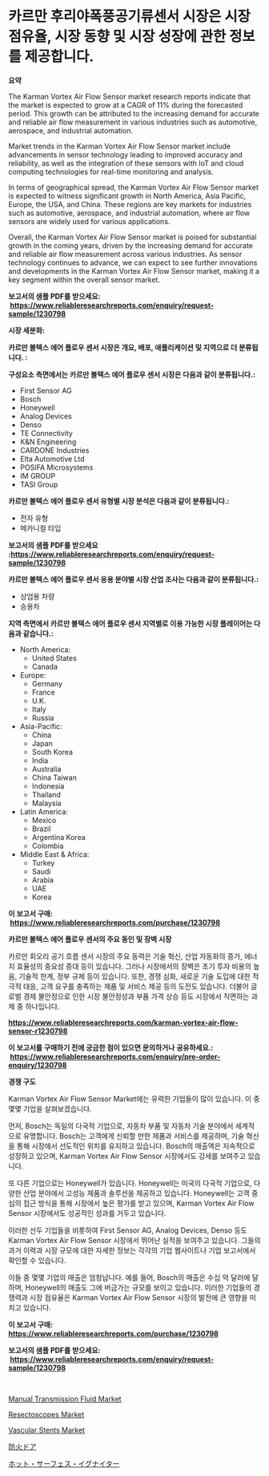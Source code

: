 <p><h1>카르만 후리야폭풍공기류센서 시장은 시장 점유율, 시장 동향 및 시장 성장에 관한 정보를 제공합니다.</h1></p><p><strong>요약</strong></p>
<p><p>The Karman Vortex Air Flow Sensor market research reports indicate that the market is expected to grow at a CAGR of 11% during the forecasted period. This growth can be attributed to the increasing demand for accurate and reliable air flow measurement in various industries such as automotive, aerospace, and industrial automation.</p><p>Market trends in the Karman Vortex Air Flow Sensor market include advancements in sensor technology leading to improved accuracy and reliability, as well as the integration of these sensors with IoT and cloud computing technologies for real-time monitoring and analysis.</p><p>In terms of geographical spread, the Karman Vortex Air Flow Sensor market is expected to witness significant growth in North America, Asia Pacific, Europe, the USA, and China. These regions are key markets for industries such as automotive, aerospace, and industrial automation, where air flow sensors are widely used for various applications.</p><p>Overall, the Karman Vortex Air Flow Sensor market is poised for substantial growth in the coming years, driven by the increasing demand for accurate and reliable air flow measurement across various industries. As sensor technology continues to advance, we can expect to see further innovations and developments in the Karman Vortex Air Flow Sensor market, making it a key segment within the overall sensor market.</p></p>
<p><strong>보고서의 샘플 PDF를 받으세요: &nbsp;<a href="https://www.reliableresearchreports.com/enquiry/request-sample/1230798">https://www.reliableresearchreports.com/enquiry/request-sample/1230798</a></strong></p>
<p><strong>시장 세분화:</strong></p>
<p><strong> 카르만 볼텍스 에어 플로우 센서 시장은 개요, 배포, 애플리케이션 및 지역으로 더 분류됩니다. :</strong></p>
<p><strong>구성요소 측면에서는 카르만 볼텍스 에어 플로우 센서 시장은 다음과 같이 분류됩니다.:</strong></p>
<p><ul><li>First Sensor AG</li><li>Bosch</li><li>Honeywell</li><li>Analog Devices</li><li>Denso</li><li>TE Connectivity</li><li>K&N Engineering</li><li>CARDONE Industries</li><li>Elta Automotive Ltd</li><li>POSIFA Microsystems</li><li>IM GROUP</li><li>TASI Group</li></ul></p>
<p><strong> 카르만 볼텍스 에어 플로우 센서 유형별 시장 분석은 다음과 같이 분류됩니다.:</strong></p>
<p><ul><li>전자 유형</li><li>메카니컬 타입</li></ul></p>
<p><strong>보고서의 샘플 PDF를 받으세요 :<a href="https://www.reliableresearchreports.com/enquiry/request-sample/1230798">https://www.reliableresearchreports.com/enquiry/request-sample/1230798</a></strong></p>
<p><strong> 카르만 볼텍스 에어 플로우 센서 응용 분야별 시장 산업 조사는 다음과 같이 분류됩니다.:</strong></p>
<p><ul><li>상업용 차량</li><li>승용차</li></ul></p>
<p><strong>지역 측면에서 카르만 볼텍스 에어 플로우 센서 지역별로 이용 가능한 시장 플레이어는 다음과 같습니다.:</strong></p>
<p><ul>
    <li>
        North America:
        <ul>
            <li>United States</li>
            <li>Canada</li>
        </ul>
    </li>
    <li>
        Europe:
        <ul>
            <li>Germany</li>
            <li>France</li>
            <li>U.K.</li>
            <li>Italy</li>
            <li>Russia</li>
        </ul>
    </li>
    <li>
        Asia-Pacific:
        <ul>
            <li>China</li>
            <li>Japan</li>
            <li>South Korea</li>
            <li>India</li>
            <li>Australia</li>
            <li>China Taiwan</li>
            <li>Indonesia</li>
            <li>Thailand</li>
            <li>Malaysia</li>
        </ul>
    </li>
    <li>
        Latin America:
        <ul>
            <li>Mexico</li>
            <li>Brazil</li>
            <li>Argentina Korea</li>
            <li>Colombia</li>
        </ul>
    </li>
    <li>
        Middle East & Africa:
        <ul>
            <li>Turkey</li>
            <li>Saudi</li>
            <li>Arabia</li>
            <li>UAE</li>
            <li>Korea</li>
        </ul>
    </li>
    </ul></p>
<p><strong>이 보고서 구매: &nbsp;<a href="https://www.reliableresearchreports.com/purchase/1230798">https://www.reliableresearchreports.com/purchase/1230798</a></strong></p>
<p><strong>카르만 볼텍스 에어 플로우 센서의 주요 동인 및 장벽 시장</strong></p>
<p><p>카르만 회오리 공기 흐름 센서 시장의 주요 동력은 기술 혁신, 산업 자동화의 증가, 에너지 효율성의 중요성 증대 등이 있습니다. 그러나 시장에서의 장벽은 초기 투자 비용의 높음, 기술적 한계, 정부 규제 등이 있습니다. 또한, 경쟁 심화, 새로운 기술 도입에 대한 적극적 대응, 고객 요구를 충족하는 제품 및 서비스 제공 등의 도전도 있습니다. 더불어 글로벌 경제 불안정으로 인한 시장 불안정성과 부품 가격 상승 등도 시장에서 직면하는 과제 중 하나입니다.</p></p>
<p><strong><a href="https://www.reliableresearchreports.com/karman-vortex-air-flow-sensor-r1230798">https://www.reliableresearchreports.com/karman-vortex-air-flow-sensor-r1230798</a></strong></p>
<p><strong>이 보고서를 구매하기 전에 궁금한 점이 있으면 문의하거나 공유하세요.: &nbsp;<a href="https://www.reliableresearchreports.com/enquiry/pre-order-enquiry/1230798">https://www.reliableresearchreports.com/enquiry/pre-order-enquiry/1230798</a></strong></p>
<p><strong>경쟁 구도</strong></p>
<p><p>Karman Vortex Air Flow Sensor Market에는 유력한 기업들이 많이 있습니다. 이 중 몇몇 기업을 살펴보겠습니다.</p><p>먼저, Bosch는 독일의 다국적 기업으로, 자동차 부품 및 자동차 기술 분야에서 세계적으로 유명합니다. Bosch는 고객에게 신뢰할 만한 제품과 서비스를 제공하며, 기술 혁신을 통해 시장에서 선도적인 위치를 유지하고 있습니다. Bosch의 매출액은 지속적으로 성장하고 있으며, Karman Vortex Air Flow Sensor 시장에서도 강세를 보여주고 있습니다.</p><p>또 다른 기업으로는 Honeywell가 있습니다. Honeywell는 미국의 다국적 기업으로, 다양한 산업 분야에서 고성능 제품과 솔루션을 제공하고 있습니다. Honeywell는 고객 중심의 접근 방식을 통해 시장에서 높은 평가를 받고 있으며, Karman Vortex Air Flow Sensor 시장에서도 성공적인 성과를 거두고 있습니다.</p><p>이러한 선두 기업들을 비롯하여 First Sensor AG, Analog Devices, Denso 등도 Karman Vortex Air Flow Sensor 시장에서 뛰어난 실적을 보여주고 있습니다. 그들의 과거 이력과 시장 규모에 대한 자세한 정보는 각각의 기업 웹사이트나 기업 보고서에서 확인할 수 있습니다.</p><p>이들 중 몇몇 기업의 매출은 엄청납니다. 예를 들어, Bosch의 매출은 수십 억 달러에 달하며, Honeywell의 매출도 그에 버금가는 규모를 보이고 있습니다. 이러한 기업들의 경쟁력과 시장 점유율은 Karman Vortex Air Flow Sensor 시장의 발전에 큰 영향을 미치고 있습니다.</p></p>
<p><strong>이 보고서 구매: &nbsp; <a href="https://www.reliableresearchreports.com/purchase/1230798">https://www.reliableresearchreports.com/purchase/1230798</a></strong></p>
<p><strong>보고서의 샘플 PDF를 받으세요: &nbsp;<a href="https://www.reliableresearchreports.com/enquiry/request-sample/1230798">https://www.reliableresearchreports.com/enquiry/request-sample/1230798</a></strong><strong></strong></p>
<p>&nbsp;</p>
<p><p><a href="https://issuu.com/reportprime-2/docs/manual-transmission-fluid-market-size-2030.pptx">Manual Transmission Fluid Market</a></p><p><a href="https://github.com/abdelrhmankishk22/Market-Research-Report-List-4/blob/main/resectoscopes-market.md">Resectoscopes Market</a></p><p><a href="https://github.com/ChiragRp1/Market-Research-Report-List-4/blob/main/vascular-stents-market.md">Vascular Stents Market</a></p><p><a href="https://github.com/wkuactfdzwizk06/Market-Research-Report-List-1/blob/main/406727029823.md">防火ドア</a></p><p><a href="https://github.com/lrlmopnhwd79300/Market-Research-Report-List-1/blob/main/420648129824.md">ホット・サーフェス・イグナイター</a></p></p>
